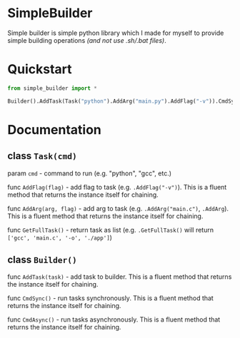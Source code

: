 ﻿# SimpleBuilder
Simple builder is simple python library which I made for myself to provide simple building operations *(and not use .sh/.bat files)*.

# Quickstart
```py
from simple_builder import *

Builder().AddTask(Task("python").AddArg("main.py").AddFlag("-v")).CmdSync()
```

# Documentation

## class `Task(cmd)`
param `cmd` - command to run (e.g. "python", "gcc", etc.)


func `AddFlag(flag)` - add flag to task (e.g. `.AddFlag("-v")`). This is a fluent method that returns the instance itself for chaining.

func `AddArg(arg, flag)` - add arg to task (e.g. `.AddArg("main.c")`, `.AddArg`). This is a fluent method that returns the instance itself for chaining.


func `GetFullTask()` - return task as list (e.g. `.GetFullTask()` will return `['gcc', 'main.c', '-o', './app']`)


## class `Builder()`
func `AddTask(task)` - add task to builder. This is a fluent method that returns the instance itself for chaining.


func `CmdSync()` - run tasks synchronously. This is a fluent method that returns the instance itself for chaining.


func `CmdAsync()` - run tasks asynchronously. This is a fluent method that returns the instance itself for chaining.
